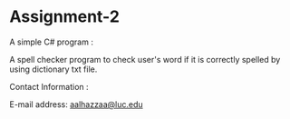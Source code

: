 Assignment-2
============
A simple C# program :

A spell checker program  to check user's word if it is correctly spelled by using dictionary txt file.


Contact Information :

E-mail address:
aalhazzaa@luc.edu
